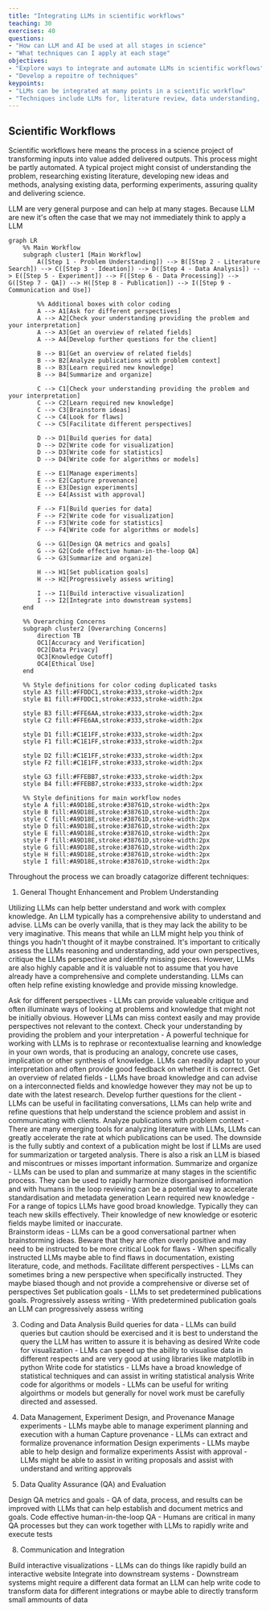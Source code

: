 ```yaml
---
title: "Integrating LLMs in scientific workflows"
teaching: 30
exercises: 40
questions:
- "How can LLM and AI be used at all stages in science"
- "What techniques can I apply at each stage"
objectives:
- "Explore ways to integrate and automate LLMs in scientific workflows"
- "Develop a repoitre of techniques"
keypoints:
- "LLMs can be integrated at many points in a scientific workflow"
- "Techniques include LLMs for, literature review, data understanding, ideation, coding, quality assurance, and writing"
---
```


## Scientific Workflows

Scientific workflows here means the process in a science project of transforming inputs into value added delivered outputs. This process might be partly automated. A typical project might consist of understanding the problem, researching existing literature, developing new ideas and methods, analysing existing data, performing experiments, assuring quality and delivering science.

LLM are very general purpose and can help at many stages. Because LLM are new it's often the case that we may not immediately think to apply a LLM 

```mermaid
graph LR
    %% Main Workflow
    subgraph cluster1 [Main Workflow]
        A([Step 1 - Problem Understanding]) --> B([Step 2 - Literature Search]) --> C([Step 3 - Ideation]) --> D([Step 4 - Data Analysis]) --> E([Step 5 - Experiment]) --> F([Step 6 - Data Processing]) --> G([Step 7 - QA]) --> H([Step 8 - Publication]) --> I([Step 9 - Communication and Use])

        %% Additional boxes with color coding
        A --> A1[Ask for different perspectives]
        A --> A2[Check your understanding providing the problem and your interpretation]
        A --> A3[Get an overview of related fields]
        A --> A4[Develop further questions for the client]
        
        B --> B1[Get an overview of related fields]
        B --> B2[Analyze publications with problem context]
        B --> B3[Learn required new knowledge]
        B --> B4[Summarize and organize]
    
        C --> C1[Check your understanding providing the problem and your interpretation]
        C --> C2[Learn required new knowledge]
        C --> C3[Brainstorm ideas]
        C --> C4[Look for flaws]
        C --> C5[Facilitate different perspectives]
    
        D --> D1[Build queries for data]
        D --> D2[Write code for visualization]
        D --> D3[Write code for statistics]
        D --> D4[Write code for algorithms or models]
    
        E --> E1[Manage experiments]
        E --> E2[Capture provenance]
        E --> E3[Design experiments]
        E --> E4[Assist with approval]
    
        F --> F1[Build queries for data]
        F --> F2[Write code for visualization]
        F --> F3[Write code for statistics]
        F --> F4[Write code for algorithms or models]
    
        G --> G1[Design QA metrics and goals]
        G --> G2[Code effective human-in-the-loop QA]
        G --> G3[Summarize and organize]
    
        H --> H1[Set publication goals]
        H --> H2[Progressively assess writing]
    
        I --> I1[Build interactive visualization]
        I --> I2[Integrate into downstream systems]
    end

    %% Overarching Concerns
    subgraph cluster2 [Overarching Concerns]
        direction TB
        OC1[Accuracy and Verification]
        OC2[Data Privacy]
        OC3[Knowledge Cutoff]
        OC4[Ethical Use]
    end

    %% Style definitions for color coding duplicated tasks
    style A3 fill:#FFDDC1,stroke:#333,stroke-width:2px
    style B1 fill:#FFDDC1,stroke:#333,stroke-width:2px

    style B3 fill:#FFE6AA,stroke:#333,stroke-width:2px
    style C2 fill:#FFE6AA,stroke:#333,stroke-width:2px

    style D1 fill:#C1E1FF,stroke:#333,stroke-width:2px
    style F1 fill:#C1E1FF,stroke:#333,stroke-width:2px

    style D2 fill:#C1E1FF,stroke:#333,stroke-width:2px
    style F2 fill:#C1E1FF,stroke:#333,stroke-width:2px

    style G3 fill:#FFEBB7,stroke:#333,stroke-width:2px
    style B4 fill:#FFEBB7,stroke:#333,stroke-width:2px

    %% Style definitions for main workflow nodes
    style A fill:#A9D18E,stroke:#38761D,stroke-width:2px
    style B fill:#A9D18E,stroke:#38761D,stroke-width:2px
    style C fill:#A9D18E,stroke:#38761D,stroke-width:2px
    style D fill:#A9D18E,stroke:#38761D,stroke-width:2px
    style E fill:#A9D18E,stroke:#38761D,stroke-width:2px
    style F fill:#A9D18E,stroke:#38761D,stroke-width:2px
    style G fill:#A9D18E,stroke:#38761D,stroke-width:2px
    style H fill:#A9D18E,stroke:#38761D,stroke-width:2px
    style I fill:#A9D18E,stroke:#38761D,stroke-width:2px

```

Throughout the process we can broadly catagorize different techniques:

1. General Thought Enhancement and Problem Understanding

Utilizing LLMs can help better understand and work with complex knowledge. An LLM typically has a comprehensive ability to understand and advise. LLMs can be overly vanilla, that is they may lack the ability to be very imaginative. This means that while an LLM might help you think of things you hadn't thought of it maybe constrained. It's important to critically assess the LLMs reasoning and understanding, add your own perspectives, critique the LLMs perspective and identify missing pieces. However, LLMs are also highly capable and it is valuable not to assume that you have already have a comprehensive and complete understanding. LLMs can often help refine existing knowledge and provide missing knowledge.

Ask for different perspectives - LLMs can provide valueable critique and often illuminate ways of looking at problems and knowledge that might not be initially obvious. However LLMs can miss context easily and may provide perspectives not relevant to the context.
Check your understanding by providing the problem and your interpretation - A powerful technique for working with LLMs is to rephrase or recontextualise learning and knowledge in your own words, that is producing an analogy, concrete use cases, implication or other synthesis of knowledge. LLMs can readily adapt to your interpretation and often provide good feedback on whether it is correct. 
Get an overview of related fields - LLMs have broad knowledge and can advise on a interconnected fields and knowledge however they may not be up to date with the latest research. 
Develop further questions for the client - LLMs can be useful in facilitating conversations, LLMs can help write and refine questions that help understand the science problem and assist in communicating with clients. 
Analyze publications with problem context - There are many emerging tools for analyzing literature with LLMs, LLMs can greatly accelerate the rate at which publications can be used. The downside is the fully subtly and context of a publication might be lost if LLMs are used for summarization or targeted analysis. There is also a risk an LLM is biased and miscontrues or misses important information.
Summarize and organize - LLMs can be used to plan and summarize at many stages in the scientific process. They can be used to rapidly harmonize disorganised information and with humans in the loop reviewing can be a potential way to accelerate standardisation and metadata generation
Learn required new knowledge - For a range of topics LLMs have good broad knowledge. Typically they can teach new skills effectively. Their knowledge of new knowledge or esoteric fields maybe limited or inaccurate.  
Brainstorm ideas - LLMs can be a good conversational partner when brainstorming ideas. Beware that they are often overly positive and may need to be instructed to be more critical
Look for flaws - When specifically instructed LLMs maybe able to find flaws in documentation, existing literature, code, and methods. 
Facilitate different perspectives - LLMs can sometimes bring a new perspective when specifically instructed. They maybe biased though and not provide a comprehensive or diverse set of perspectives
Set publication goals - LLMs to set predetermined publications goals. 
Progressively assess writing - With predetermined publication goals an LLM can progressively assess writing


3. Coding and Data Analysis
Build queries for data - LLMs can build queries but caution should be exercised and it is best to understand the query the LLM has written to assure it is behaving as desired
Write code for visualization - LLMs can speed up the ability to visualise data in different respects and are very good at using libraries like matplotlib in python
Write code for statistics - LLMs have a broad knowledge of statistical techniques and can assist in writing statistical analysis
Write code for algorithms or models - LLMs can be useful for writing algoirthms or models but generally for novel work must be carefully directed and assessed.

5. Data Management, Experiment Design, and Provenance
Manage experiments - LLMs maybe able to manage experiment planning and execution with a human
Capture provenance - LLMs can extract and formalize provenance information
Design experiments - LLMs maybe able to help design and formalize experiments
Assist with approval - LLMs might be able to assist in writing proposals and assist with understand and writing approvals

7. Data Quality Assurance (QA) and Evaluation

Design QA metrics and goals - QA of data, process, and results can be improved with LLMs that can help establish and document metrics and goals.
Code effective human-in-the-loop QA - Humans are critical in many QA processes but they can work together with LLMs to rapidly write and execute tests

8. Communication and Integration

Build interactive visualizations - LLMs can do things like rapidly build an interactive website 
Integrate into downstream systems - Downstream systems might require a different data format an LLM can help write code to transform data for different integrations or maybe able to directly transform small ammounts of data




